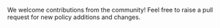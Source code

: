 We welcome contributions from the community! Feel free to raise a pull request for new policy additions and changes.
